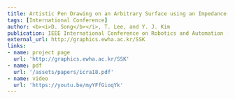 ```yaml
---
title: Artistic Pen Drawing on an Arbitrary Surface using an Impedance-controlled Robot
tags: [International Conference]
author: <b><i>D. Song</b></i>, T. Lee, and Y. J. Kim
publication: IEEE International Conference on Robotics and Automation (ICRA), 2018
external_url: http://graphics.ewha.ac.kr/SSK
links:
- name: project page
  url: 'http://graphics.ewha.ac.kr/SSK'
- name: pdf
  url: '/assets/papers/icra18.pdf'
- name: video
  url: 'https://youtu.be/myYFfGioqYk'
---
```

